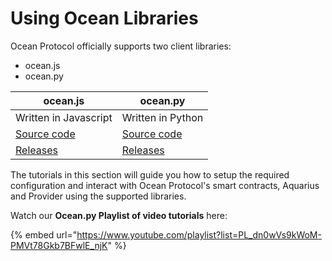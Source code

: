 # Using Ocean Libraries

Ocean Protocol officially supports two client libraries:

* ocean.js
* ocean.py

| ocean.js                                                       | ocean.py                                                       |
| -------------------------------------------------------------- | -------------------------------------------------------------- |
| Written in Javascript                                          | Written in Python                                              |
| [Source code](https://github.com/oceanprotocol/ocean.js)       | [Source code](https://github.com/oceanprotocol/ocean.py)       |
| [Releases](https://github.com/oceanprotocol/ocean.js/releases) | [Releases](https://github.com/oceanprotocol/ocean.py/releases) |

The tutorials in this section will guide you how to setup the required configuration and interact with Ocean Protocol's smart contracts, Aquarius and Provider using the supported libraries.

Watch our **Ocean.py Playlist of video tutorials** here:

{% embed url="https://www.youtube.com/playlist?list=PL_dn0wVs9kWoM-PMVt78Gkb7BFwlE_njK" %}
